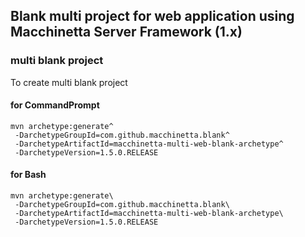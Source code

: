 ## Blank multi project for web application using Macchinetta Server Framework (1.x)

### multi blank project

To create multi blank project

#### for CommandPrompt

``` console
mvn archetype:generate^
 -DarchetypeGroupId=com.github.macchinetta.blank^
 -DarchetypeArtifactId=macchinetta-multi-web-blank-archetype^
 -DarchetypeVersion=1.5.0.RELEASE
```

#### for Bash

``` console
mvn archetype:generate\
 -DarchetypeGroupId=com.github.macchinetta.blank\
 -DarchetypeArtifactId=macchinetta-multi-web-blank-archetype\
 -DarchetypeVersion=1.5.0.RELEASE
```

